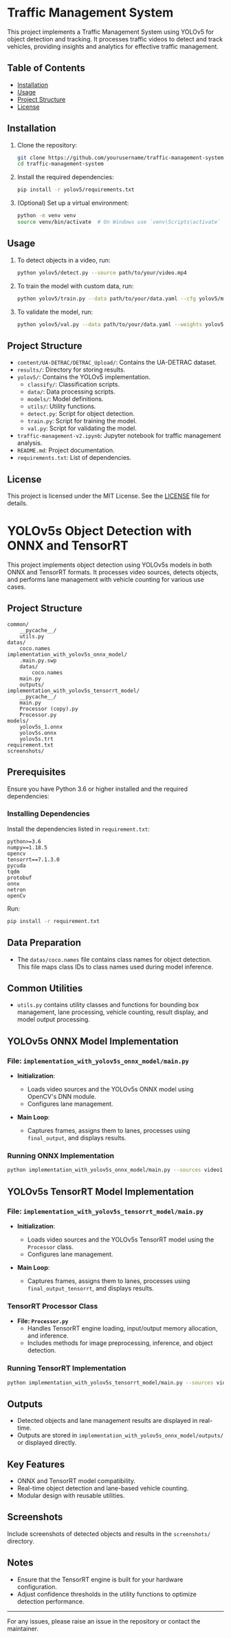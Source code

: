 
# Traffic Management System

This project implements a Traffic Management System using YOLOv5 for object detection and tracking. It processes traffic videos to detect and track vehicles, providing insights and analytics for effective traffic management.

## Table of Contents

- [Installation](#installation)
- [Usage](#usage)
- [Project Structure](#project-structure)
- [License](#license)

## Installation

1. Clone the repository:
    ```sh
    git clone https://github.com/yourusername/traffic-management-system.git
    cd traffic-management-system
    ```

2. Install the required dependencies:
    ```sh
    pip install -r yolov5/requirements.txt
    ```

3. (Optional) Set up a virtual environment:
    ```sh
    python -m venv venv
    source venv/bin/activate  # On Windows use `venv\Scripts\activate`
    ```

## Usage

1. To detect objects in a video, run:
    ```sh
    python yolov5/detect.py --source path/to/your/video.mp4
    ```

2. To train the model with custom data, run:
    ```sh
    python yolov5/train.py --data path/to/your/data.yaml --cfg yolov5/models/yolov5s.yaml --weights yolov5s.pt
    ```

3. To validate the model, run:
    ```sh
    python yolov5/val.py --data path/to/your/data.yaml --weights yolov5s.pt
    ```

## Project Structure

- `content/UA-DETRAC/DETRAC_Upload/`: Contains the UA-DETRAC dataset.
- `results/`: Directory for storing results.
- `yolov5/`: Contains the YOLOv5 implementation.
  - `classify/`: Classification scripts.
  - `data/`: Data processing scripts.
  - `models/`: Model definitions.
  - `utils/`: Utility functions.
  - `detect.py`: Script for object detection.
  - `train.py`: Script for training the model.
  - `val.py`: Script for validating the model.
- `traffic-management-v2.ipynb`: Jupyter notebook for traffic management analysis.
- `README.md`: Project documentation.
- `requirements.txt`: List of dependencies.

## License

This project is licensed under the MIT License. See the [LICENSE](yolov5/LICENSE) file for details.

# YOLOv5s Object Detection with ONNX and TensorRT

This project implements object detection using YOLOv5s models in both ONNX and TensorRT formats. It processes video sources, detects objects, and performs lane management with vehicle counting for various use cases.

## Project Structure

```plaintext
common/
	__pycache__/
	utils.py
datas/
	coco.names
implementation_with_yolov5s_onnx_model/
	.main.py.swp
	datas/
		coco.names
	main.py
	outputs/
implementation_with_yolov5s_tensorrt_model/
	__pycache__/
	main.py
	Processor (copy).py
	Processor.py
models/
	yolov5s_1.onnx
	yolov5s.onnx
	yolov5s.trt
requirement.txt
screenshots/
```

## Prerequisites

Ensure you have Python 3.6 or higher installed and the required dependencies:

### Installing Dependencies

Install the dependencies listed in `requirement.txt`:

```plaintext
python>=3.6
numpy==1.18.5
opencv
tensorrt==7.1.3.0
pycuda
tqdm
protobuf
onnx
netron
openCv
```

Run:

```sh
pip install -r requirement.txt
```

## Data Preparation

- The `datas/coco.names` file contains class names for object detection. This file maps class IDs to class names used during model inference.

## Common Utilities

- `utils.py` contains utility classes and functions for bounding box management, lane processing, vehicle counting, result display, and model output processing.

## YOLOv5s ONNX Model Implementation

### File: `implementation_with_yolov5s_onnx_model/main.py`

- **Initialization**:
  - Loads video sources and the YOLOv5s ONNX model using OpenCV's DNN module.
  - Configures lane management.

- **Main Loop**:
  - Captures frames, assigns them to lanes, processes using `final_output`, and displays results.

### Running ONNX Implementation

```sh
python implementation_with_yolov5s_onnx_model/main.py --sources video1.mp4,video2.mp4,video3.mp4,video4.mp4
```

## YOLOv5s TensorRT Model Implementation

### File: `implementation_with_yolov5s_tensorrt_model/main.py`

- **Initialization**:
  - Loads video sources and the YOLOv5s TensorRT model using the `Processor` class.
  - Configures lane management.

- **Main Loop**:
  - Captures frames, assigns them to lanes, processes using `final_output_tensorrt`, and displays results.

### TensorRT Processor Class

- **File: `Processor.py`**
  - Handles TensorRT engine loading, input/output memory allocation, and inference.
  - Includes methods for image preprocessing, inference, and object detection.

### Running TensorRT Implementation

```sh
python implementation_with_yolov5s_tensorrt_model/main.py --sources video1.mp4,video2.mp4,video3.mp4,video4.mp4
```

## Outputs

- Detected objects and lane management results are displayed in real-time.
- Outputs are stored in `implementation_with_yolov5s_onnx_model/outputs/` or displayed directly.

## Key Features

- ONNX and TensorRT model compatibility.
- Real-time object detection and lane-based vehicle counting.
- Modular design with reusable utilities.

## Screenshots

Include screenshots of detected objects and results in the `screenshots/` directory.

## Notes

- Ensure that the TensorRT engine is built for your hardware configuration.
- Adjust confidence thresholds in the utility functions to optimize detection performance.

---

For any issues, please raise an issue in the repository or contact the maintainer.
